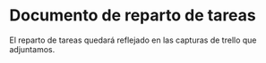 # Documento de reparto de tareas
El reparto de tareas quedará reflejado en las capturas de trello que adjuntamos.
